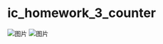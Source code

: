 # ic_homework_3_counter

![图片](https://user-images.githubusercontent.com/25261896/194527685-13418d3d-922d-4b9b-9477-5bf4b1528d6b.png)
![图片](https://user-images.githubusercontent.com/25261896/194527714-89b81c61-d389-44f9-91b5-bb1bfc4b960c.png)
